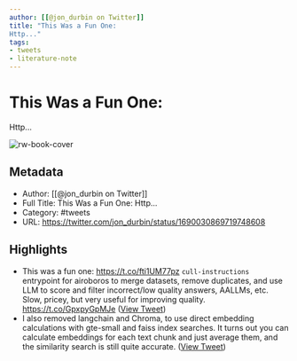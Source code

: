 ```yaml
---
author: [[@jon_durbin on Twitter]]
title: "This Was a Fun One:
Http..."
tags: 
- tweets
- literature-note
---
```

# This Was a Fun One:
Http...

![rw-book-cover](https://pbs.twimg.com/profile_images/1658508404405436423/5He6Yu3G.jpg)

## Metadata
- Author: [[@jon_durbin on Twitter]]
- Full Title: This Was a Fun One:
Http...
- Category: #tweets
- URL: https://twitter.com/jon_durbin/status/1690030869719748608

## Highlights
- This was a fun one:
  https://t.co/fti1UM77pz
  `cull-instructions` entrypoint for airoboros to merge datasets, remove duplicates, and use LLM to score and filter incorrect/low quality answers, AALLMs, etc.
  Slow, pricey, but very useful for improving quality. https://t.co/GpxpyGpMJe ([View Tweet](https://twitter.com/jon_durbin/status/1690030869719748608))
- I also removed langchain and Chroma, to use direct embedding calculations with gte-small and faiss index searches.
  It turns out you can calculate embeddings for each text chunk and just average them, and the similarity search is still quite accurate. ([View Tweet](https://twitter.com/jon_durbin/status/1690030870919258112))
